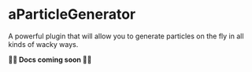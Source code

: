 # aParticleGenerator
A powerful plugin that will allow you to generate particles on the fly in all kinds of wacky ways. 

**🚧🚧 Docs coming soon 🚧🚧**
